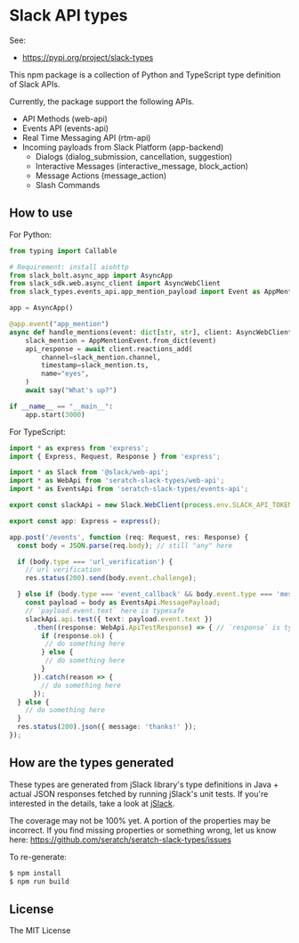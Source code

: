 # Slack API types

See:
- https://pypi.org/project/slack-types

This npm package is a collection of Python and TypeScript type definition of Slack APIs.

Currently, the package support the following APIs.

* API Methods (web-api)
* Events API (events-api)
* Real Time Messaging API (rtm-api)
* Incoming payloads from Slack Platform (app-backend)
  * Dialogs (dialog_submission, cancellation, suggestion)
  * Interactive Messages (interactive_message, block_action)
  * Message Actions (message_action)
  * Slash Commands

## How to use

For Python:
```python
from typing import Callable

# Requirement: install aiohttp
from slack_bolt.async_app import AsyncApp
from slack_sdk.web.async_client import AsyncWebClient
from slack_types.events_api.app_mention_payload import Event as AppMentionEvent

app = AsyncApp()

@app.event("app_mention")
async def handle_mentions(event: dict[str, str], client: AsyncWebClient, say: Callable):  # async function
    slack_mention = AppMentionEvent.from_dict(event)
    api_response = await client.reactions_add(
        channel=slack_mention.channel,
        timestamp=slack_mention.ts,
        name="eyes",
    )
    await say("What's up?")

if __name__ == "__main__":
    app.start(3000)
```

For TypeScript:
```typescript
import * as express from 'express';
import { Express, Request, Response } from 'express';

import * as Slack from '@slack/web-api';
import * as WebApi from 'seratch-slack-types/web-api';
import * as EventsApi from 'seratch-slack-types/events-api';

export const slackApi = new Slack.WebClient(process.env.SLACK_API_TOKEN);

export const app: Express = express();

app.post('/events', function (req: Request, res: Response) {
  const body = JSON.parse(req.body); // still "any" here

  if (body.type === 'url_verification') {
    // url verification
    res.status(200).send(body.event.challenge);

  } else if (body.type === 'event_callback' && body.event.type === 'message') { // still "any" here
    const payload = body as EventsApi.MessagePayload;
    // `payload.event.text` here is typesafe
    slackApi.api.test({ text: payload.event.text })
      .then((response: WebApi.ApiTestResponse) => { // `response` is typesafe
        if (response.ok) {
         // do something here
        } else {
         // do something here
        }
      }).catch(reason => {
        // do something here
      });
  } else {
    // do something here
  }
  res.status(200).json({ message: 'thanks!' });
});
```

## How are the types generated

These types are generated from jSlack library's type definitions in Java + actual JSON responses fetched by running jSlack's unit tests. If you're interested in the details, take a look at [jSlack](https://github.com/seratch/jslack).

The coverage may not be 100% yet. A portion of the properties may be incorrect. If you find missing properties or something wrong, let us know here: https://github.com/seratch/seratch-slack-types/issues

To re-generate:

```bash
$ npm install
$ npm run build
```

## License

The MIT License
